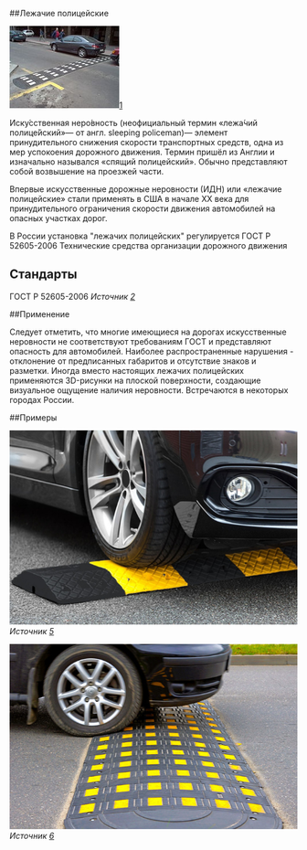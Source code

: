 ##Лежачие полицейские


![лежачий полицейский](speed_bumps/img1.png "лежачий полицейский ")[1]

Иску́сственная неро́вность (неофициальный термин «лежа́чий полице́йский»— от англ. sleeping policeman)— элемент принудительного снижения скорости транспортных средств, одна из мер успокоения дорожного движения. Термин пришёл из Англии и изначально назывался «спящий полицейский». Обычно представляют собой возвышение на проезжей части.

Впервые искусственные дорожные неровности (ИДН) или «лежачие полицейские» стали применять в США в начале XX века для принудительного ограничения скорости движения автомобилей на опасных участках дорог.

В России установка "лежачих полицейских" регулируется ГОСТ Р 52605-2006
Технические средства организации дорожного движения


## Стандарты

ГОСТ Р 52605-2006 *Источник [2]* 


##Применение

Следует отметить, что многие имеющиеся на дорогах искусственные неровности не соответствуют требованиям ГОСТ и представляют опасность для автомобилей. Наиболее распространенные нарушения - отклонение от предписанных габаритов и отсутствие знаков и разметки.
Иногда вместо настоящих лежачих полицейских применяются 3D-рисунки на плоской поверхности, создающие визуальное ощущение наличия неровности. Встречаются в некоторых городах России.

##Примеры 

![лежачий полицейский](speed_bumps/img3.png "лежачий полицейский ") *Источник [5]* 

![лежачий полицейский ](speed_bumps/img4.png "лежачий полицейский ") *Источник [6]*



[1]: https://design-project.org/ideas/2013/cheshskoe-moshchenie-kruzheva-nogami
[2]: https://docs.cntd.ru/document/1200048469
[3]: https://ru.wikipedia.org/wiki/%D0%98%D1%81%D0%BA%D1%83%D1%81%D1%81%D1%82%D0%B2%D0%B5%D0%BD%D0%BD%D0%B0%D1%8F_%D0%BD%D0%B5%D1%80%D0%BE%D0%B2%D0%BD%D0%BE%D1%81%D1%82%D1%8C
[5]: https://www.dortec.ru/statji/tot-samyy-lezhachiy-politseyskiy.html
[6]: https://novate.ru/blogs/111219/52702/
